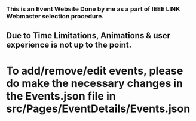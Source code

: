 ### This is an Event Website Done by me as a part of IEEE LINK Webmaster selection procedure.

## Due to Time Limitations, Animations & user experience is not up to the point.

# To add/remove/edit events, please do make the necessary changes in the Events.json file in src/Pages/EventDetails/Events.json